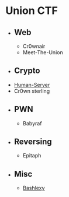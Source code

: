 # Union CTF
  - ## Web
    - Cr0wnair
    - Meet-The-Union
  - ## Crypto
  - [Human-Server](Human_Server.md)
  - Cr0wn sterling
  - ## PWN
    - Babyraf
  - ## Reversing
    - Epitaph
  - ## Misc
    - [Bashlexy](Bashlexy.md)
